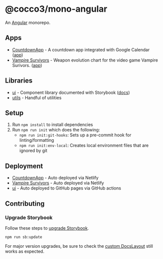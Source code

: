 # @cocco3/mono-angular

An [Angular](./ANGULAR.md) monorepo.

## Apps

- [CountdownApp](./projects/countdown) - A countdown app integrated with Google Calendar ([app](https://cocco-countdown.netlify.app))
- [Vampire Survivors](./projects/vampire-survivors) - Weapon evolution chart for the video game Vampire Surivors. ([app](https://vamps-evolutions.netlify.app))

## Libraries

- [ui](./projects/ui) - Component library documented with Storybook ([docs](https://cocco3.github.io/mono-angular))
- [utils](./projects/utils) - Handful of utilities

## Setup

1. Run `npm install` to install dependencies
1. Run `npm run init` which does the following:
   - `npm run init:git-hooks`: Sets up a pre-commit hook for linting/formatting
   - `npm run init:env-local`: Creates local environment files that are ignored by git

## Deployment

- [CountdownApp](./projects/countdown) - Auto deployed via Netlify
- [Vampire Survivors](./projects/vampire-survivors) - Auto deployed via Netlify
- [ui](./projects/ui) - Auto deployed to GitHub pages via GitHub actions

## Contributing

### Upgrade Storybook

Follow these steps to [upgrade Storybook](https://storybook.js.org/docs/configure/upgrading).

```shell
npm run sb:update
```

For major version upgrades, be sure to check the [custom DocsLayout](./projects/ui/.storybook/components/DocsLayout.tsx) still works as expected.
